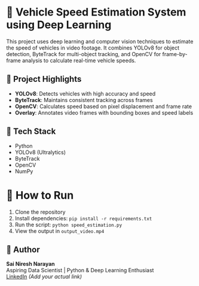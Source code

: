 # 🚗 Vehicle Speed Estimation System using Deep Learning

This project uses deep learning and computer vision techniques to estimate the speed of vehicles in video footage. It combines YOLOv8 for object detection, ByteTrack for multi-object tracking, and OpenCV for frame-by-frame analysis to calculate real-time vehicle speeds.

## 📌 Project Highlights
- **YOLOv8**: Detects vehicles with high accuracy and speed
- **ByteTrack**: Maintains consistent tracking across frames
- **OpenCV**: Calculates speed based on pixel displacement and frame rate
- **Overlay**: Annotates video frames with bounding boxes and speed labels

## 🧰 Tech Stack
- Python
- YOLOv8 (Ultralytics)
- ByteTrack
- OpenCV
- NumPy

# 🚀 How to Run
1. Clone the repository  
2. Install dependencies: `pip install -r requirements.txt`  
3. Run the script: `python speed_estimation.py`  
4. View the output in `output_video.mp4`

## 👤 Author
**Sai Niresh Narayan**  
Aspiring Data Scientist | Python & Deep Learning Enthusiast  
[LinkedIn](https://www.linkedin.com/in/sai-niresh-narayan) *(Add your actual link)*

